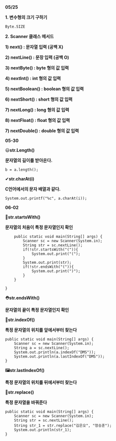 <b>05/25</b>

<b>1. 변수형의 크기 구하기</b>

<code>Byte.SIZE</code>

<b>2. Scanner 클래스 메서드</b>

<b>1) next() : 문자열 입력 (공백 X)</b>

<b>2) nextLine() : 문장 입력 (공백 O)</b>

<b>3) nextByte() : byte 형의 값 입력</b>

<b>4) nextInt() : int 형의 값 입력</b>

<b>5) nextBoolean() : boolean 형의 값 입력</b>

<b>6) nextShort() : short 형의 값 입력</b>

<b>7) nextLong() : long 형의 값 입력</b>

<b>8) nextFloat() : float 형의 값 입력</b>

<b>7) nextDouble() : double 형의 값 입력</b>



<b>05-30</b>

😃<b>str.Length()</b>

<b>문자열의 길이를 받아온다.</b>

<code>b = a.length();</code>



✔<b>str.charAt(i)</b>

<b>C언어에서의 문자 배열과 같다.</b>

<code>System.out.printf("%c", a.charAt(i));</code>



<b>06-02</b>



<b>🧵str.startsWith()</b>

<b>문자열의 처음이 특정 문자열인지 확인</b>

```
    public static void main(String[] args) {
        Scanner sc = new Scanner(System.in);
        String str = sc.nextLine();
        if(!str.startsWith("(")){
            System.out.print("(");
        }
        System.out.print(str);
        if(!str.endsWith("(")){
            System.out.print(")");
        }
    }

}
```

 <b>⛑str.endsWith()</b>

<b>문자열의 끝이 특정 문자열인지 확인</b>



<b>🎑str.indexOf()</b>

<b>특정 문자열의 위치를 앞에서부터 찾는다</b>

```
public static void main(String[] args) {
    Scanner sc = new Scanner(System.in);
    String a = sc.nextLine();
    System.out.println(a.indexOf("DMS"));
    System.out.println(a.lastIndexOf("DMS"));
}
```



<b>🖼str.lastIndexOf()</b>

<b>특정 문자열의 위치를 뒤에서부터 찾는다</b>



<b>🎫str.replace()</b>

<b>특정 문자열을 바꿔준다</b>

```
public static void main(String[] args) {
    Scanner sc = new Scanner(System.in);
    String str = sc.nextLine();
    String str_1 = str.replace("김은오", "정승훈");
    System.out.println(str_1);
}
```

